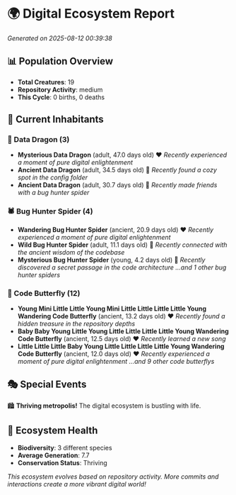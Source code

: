 # 🌍 Digital Ecosystem Report
*Generated on 2025-08-12 00:39:38*

## 📊 Population Overview
- **Total Creatures**: 19
- **Repository Activity**: medium
- **This Cycle**: 0 births, 0 deaths

## 👥 Current Inhabitants

### 🐉 Data Dragon (3)
- **Mysterious Data Dragon** (adult, 47.0 days old) ❤️
  *Recently experienced a moment of pure digital enlightenment*
- **Ancient Data Dragon** (adult, 34.5 days old) 💛
  *Recently found a cozy spot in the config folder*
- **Ancient Data Dragon** (adult, 30.7 days old) 💛
  *Recently made friends with a bug hunter spider*

### 🕷️ Bug Hunter Spider (4)
- **Wandering Bug Hunter Spider** (ancient, 20.9 days old) ❤️
  *Recently experienced a moment of pure digital enlightenment*
- **Wild Bug Hunter Spider** (adult, 11.1 days old) 💛
  *Recently connected with the ancient wisdom of the codebase*
- **Mysterious Bug Hunter Spider** (young, 4.2 days old) 💚
  *Recently discovered a secret passage in the code architecture*
  *...and 1 other bug hunter spiders*

### 🦋 Code Butterfly (12)
- **Young Mini Little Little Young Mini Little Little Little Little Young Wandering Code Butterfly** (ancient, 13.2 days old) ❤️
  *Recently found a hidden treasure in the repository depths*
- **Baby Baby Young Little Young Little Little Little Little Young Wandering Code Butterfly** (ancient, 12.5 days old) ❤️
  *Recently learned a new song*
- **Little Little Little Baby Young Little Little Little Little Young Wandering Code Butterfly** (ancient, 12.0 days old) ❤️
  *Recently experienced a moment of pure digital enlightenment*
  *...and 9 other code butterflys*

## 🎭 Special Events

🏙️ **Thriving metropolis!** The digital ecosystem is bustling with life.

## 🔬 Ecosystem Health
- **Biodiversity**: 3 different species
- **Average Generation**: 7.7
- **Conservation Status**: Thriving

*This ecosystem evolves based on repository activity. More commits and interactions create a more vibrant digital world!*